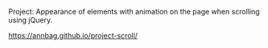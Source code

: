 Project: Appearance of elements with animation on the page when scrolling using jQuery.
 
 https://annbag.github.io/project-scroll/
